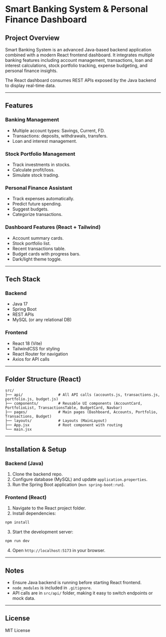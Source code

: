 # Smart Banking System & Personal Finance Dashboard

## Project Overview
Smart Banking System is an advanced Java-based backend application combined with a modern React frontend dashboard. It integrates multiple banking features including account management, transactions, loan and interest calculations, stock portfolio tracking, expense budgeting, and personal finance insights.

The React dashboard consumes REST APIs exposed by the Java backend to display real-time data.

---

## Features

### Banking Management
- Multiple account types: Savings, Current, FD.
- Transactions: deposits, withdrawals, transfers.
- Loan and interest management.

### Stock Portfolio Management
- Track investments in stocks.
- Calculate profit/loss.
- Simulate stock trading.

### Personal Finance Assistant
- Track expenses automatically.
- Predict future spending.
- Suggest budgets.
- Categorize transactions.

### Dashboard Features (React + Tailwind)
- Account summary cards.
- Stock portfolio list.
- Recent transactions table.
- Budget cards with progress bars.
- Dark/light theme toggle.

---

## Tech Stack

### Backend
- Java 17
- Spring Boot
- REST APIs
- MySQL (or any relational DB)

### Frontend
- React 18 (Vite)
- TailwindCSS for styling
- React Router for navigation
- Axios for API calls

---

## Folder Structure (React)
```
src/
├── api/                # All API calls (accounts.js, transactions.js, portfolio.js, budget.js)
├── components/         # Reusable UI components (AccountCard, PortfolioList, TransactionsTable, BudgetCard, Navbar)
├── pages/              # Main pages (Dashboard, Accounts, Portfolio, Transactions, Budget)
├── layouts/            # Layouts (MainLayout)
├── App.jsx             # Root component with routing
└── main.jsx
```

---

## Installation & Setup

### Backend (Java)
1. Clone the backend repo.
2. Configure database (MySQL) and update `application.properties`.
3. Run the Spring Boot application (`mvn spring-boot:run`).

### Frontend (React)
1. Navigate to the React project folder.
2. Install dependencies:
```bash
npm install
```
3. Start the development server:
```bash
npm run dev
```
4. Open `http://localhost:5173` in your browser.

---

## Notes
- Ensure Java backend is running before starting React frontend.
- `node_modules` is included in `.gitignore`.
- API calls are in `src/api/` folder, making it easy to switch endpoints or mock data.

---

## License
MIT License
